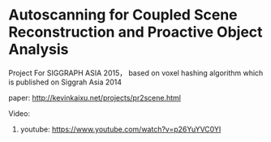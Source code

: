 Autoscanning for Coupled Scene Reconstruction and Proactive Object Analysis
============================

Project For SIGGRAPH ASIA 2015， based on voxel hashing algorithm which is published on Siggrah Asia 2014

paper:
http://kevinkaixu.net/projects/pr2scene.html

Video:
1. youtube: https://www.youtube.com/watch?v=p26YuYVC0YI
